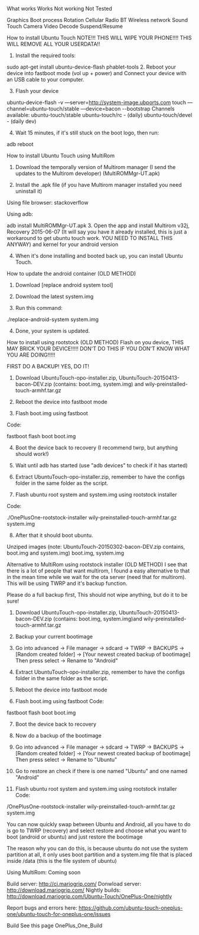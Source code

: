What works
Works
Not working
Not Tested

Graphics
Boot process
Rotation
Cellular Radio
BT
Wireless network
Sound
Touch
Camera
Video Decode
Suspend/Resume


How to install Ubuntu Touch
NOTE!!! THIS WILL WIPE YOUR PHONE!!!! THIS WILL REMOVE ALL YOUR USERDATA!!

1. Install the required tools:

sudo apt-get install ubuntu-device-flash phablet-tools
2. Reboot your device into fastboot mode (vol up + power) and Connect your device with an USB cable to your computer.

3. Flash your device

ubuntu-device-flash -v —server=http://system-image.ubports.com touch —channel=ubuntu-touch/stable —device=bacon --bootstrap
Channels available: ubuntu-touch/stable ubuntu-touch/rc - (daily) ubuntu-touch/devel - (daily dev)

4. Wait 15 minutes, if it's still stuck on the boot logo, then run:

adb reboot

How to install Ubuntu Touch using MultiRom
1. Download the temporally version of Multirom manager (I send the updates to the Multirom developer) (MultiROMMgr-UT.apk)

2. Install the .apk file (if you have Multirom manager installed you need uninstall it)

Using file browser: stackoverflow

Using adb:

adb install MultiROMMgr-UT.apk
3. Open the app and install Multirom v32j, Recovery 2015-06-07 (It will say you have it already installed, this is just a workaround to get ubuntu touch work. YOU NEED TO INSTALL THIS ANYWAY) and kernel for your android version

4. When it's done installing and booted back up, you can install Ubuntu Touch.


How to update the android container (OLD METHOD)
1. Download [replace android system tool]

2. Download the latest system.img

3. Run this command:

./replace-android-system system.img

4. Done, your system is updated.

How to install using rootstock (OLD METHOD)
Flash on you device, THIS MAY BRICK YOUR DEVICE!!!!! DON'T DO THIS IF YOU DON'T KNOW WHAT YOU ARE DOING!!!!!

FIRST DO A BACKUP! YES, DO IT!

1. Download UbuntuTouch-opo-installer.zip, UbuntuTouch-20150413-bacon-DEV.zip (contains: boot.img, system.img) and wily-preinstalled-touch-armhf.tar.gz

2. Reboot the device into fastboot mode

3. Flash boot.img using fastboot

Code:

fastboot flash boot boot.img

4. Boot the device back to recovery (I recommend twrp, but anything should work!)

5. Wait until adb has started (use "adb devices" to check if it has started)

6. Extract UbuntuTouch-opo-installer.zip, remember to have the configs folder in the same folder as the script.

7. Flash ubuntu root system and system.img using rootstock installer

Code:

./OnePlusOne-rootstock-installer wily-preinstalled-touch-armhf.tar.gz system.img

8. After that it should boot ubuntu.

Unziped images (note: UbuntuTouch-20150302-bacon-DEV.zip contains, boot.img and system.img) boot.img, system.img

Alternative to MultiRom using rootstock installer (OLD METHOD)
I see that there is a lot of people that want multirom, I found a easy alternative to that in the mean time while we wait for the ota server (need that for multirom). This will be using TWRP and it's backup function.

Please do a full backup first, This should not wipe anything, but do it to be sure!

1. Download UbuntuTouch-opo-installer.zip, UbuntuTouch-20150413-bacon-DEV.zip (contains: boot.img, system.img)and wily-preinstalled-touch-armhf.tar.gz

2. Backup your current bootimage

3. Go into advanced -> File manager -> sdcard -> TWRP -> BACKUPS -> [Random created folder] -> [Your newest created backup of bootimage] Then press select -> Rename to "Android"

4. Extract UbuntuTouch-opo-installer.zip, remember to have the configs folder in the same folder as the script.

5. Reboot the device into fastboot mode

6. Flash boot.img using fastboot Code:

fastboot flash boot boot.img

7. Boot the device back to recovery

8. Now do a backup of the bootimage

9. Go into advanced -> File manager -> sdcard -> TWRP -> BACKUPS -> [Random created folder] -> [Your newest created backup of bootimage] Then press select -> Rename to "Ubuntu"

10. Go to restore an check if there is one named "Ubuntu" and one named "Android"

11. Flash ubuntu root system and system.img using rootstock installer Code:

/OnePlusOne-rootstock-installer wily-preinstalled-touch-armhf.tar.gz system.img


You can now quickly swap between Ubuntu and Android, all you have to do is go to TWRP (recovery) and select restore and choose what you want to boot (android or ubuntu) and just restore the bootimage

The reason why you can do this, is because ubuntu do not use the system partition at all, it only uses boot partition and a system.img file that is placed inside /data (this is the file system of ubuntu)

Using MultiRom: Coming soon


Build server: http://ci.mariogrip.com/ Donwload server: http://download.mariogrip.com/ Nightly builds: http://download.mariogrip.com/Ubuntu-Touch/OnePlus-One/nightly

Report bugs and errors here: https://github.com/ubuntu-touch-oneplus-one/ubuntu-touch-for-oneplus-one/issues

Build
See this page OnePlus_One_Build